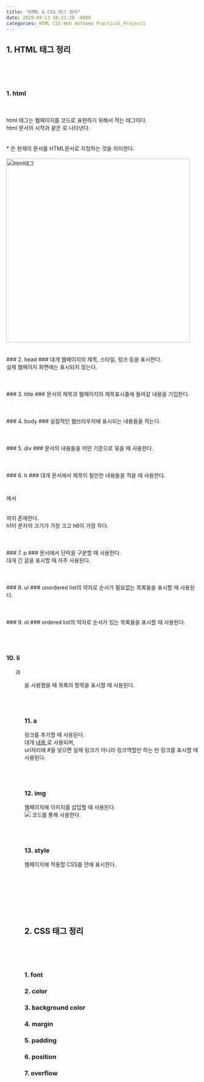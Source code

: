 ```yaml
---
title: "HTML & CSS 태그 정리"
date: 2020-09-13 16:21:28 -0000
categories: HTML CSS Web dothome Practical_Project1
---
```






## 1. HTML 태그 정리 ##
<br>
<br>
<br>

### 1. html ###
<br>
<br>
html 태그는 웹페이지를 코드로 표현하기 위해서 적는 태그이다.<br>
html 문서의 시작과 끝은 <html> </html>로 나타낸다.<br>
<br>
<br>
* <!DOCTYPE html>은 현재의 문서를 HTML문서로 지정하는 것을 의미한다.
<br>
<br>
<img width="482" alt="html태그" src="https://user-images.githubusercontent.com/62292136/93014131-562a0180-f5e9-11ea-8190-87ab8c3e5df8.PNG">
<br>
<br>
<br>
### 2. head ###
대개 웹페이지의 제목, 스타일, 링크 등을 표시한다.<br>
실제 웹페이지 화면에는 표시되지 않는다.<br>
<br>
<br>
<br>
### 3. title ###
문서의 제목과 웹페이지의 제목표시줄에 들어갈 내용을 기입한다.<br>
<br>
<br>
<br>
### 4. body ###
실질적인 웹브라우저에 표시되는 내용들을 적는다.<br>
<br>
<br>
<br>
### 5. div ###
문서의 내용들을 어떤 기준으로 묶을 때 사용한다.<br>
<br>
<br>
<br>
### 6. h ###
대개 문서에서 제목이 될만한 내용들을 적을 때 사용한다.<br>
<h1> </h1> 에서 <h6> </h6> 까지 존재한다.<br>
h1이 문자의 크기가 가장 크고 h6이 가장 작다.<br>
<br>
<br>
<br>
### 7. p ###
문서에서 단락을 구분할 때 사용한다.<br>
대개 긴 글을 표시할 때 자주 사용된다.<br>
<br>
<br>
<br>
### 8. ul ###
unordered list의 약자로 순서가 필요없는 목록들을 표시할 때 사용된다.<br>
<br>
<br>
<br>
### 9. ol ###
ordered list의 약자로 순서가 있는 목록들을 표시할 때 사용된다.<br>
<br>
<br>
<br>

### 10. li ###
<ul>과 <ol>을 사용했을 때 목록의 항목을 표시할 때 사용된다.<br>
<br>
<br>
<br>

### 11. a ###
링크를 추가할 때 사용된다.<br>
대개 <a href = "URL"> 내용 </a>로 사용되며, <br>
url자리에 #을 넣으면 실제 링크가 아니라 링크역할만 하는 빈 링크를 표시할 때 사용된다.<br>
<br>
<br>
<br>

### 12. img ###
웹페이지에 이미지를 삽입할 때 사용된다.<br>
<img src = "이미지 경로"> 코드를 통해 사용한다.<br>
<br>
<br>
<br>
### 13. style ###
웹페이지에 적용할 CSS를 <head> </head> 안에 표시한다.<br>
<br>
<br>
<br>
<br>
<br>
<br>
<br>
## 2. CSS 태그 정리 ##
<br>
<br>
<br>

### 1. font ###
### 2. color ###
### 3. background color ###
### 4. margin ###
### 5. padding ###
### 6. position ###
### 7. overflow ###

